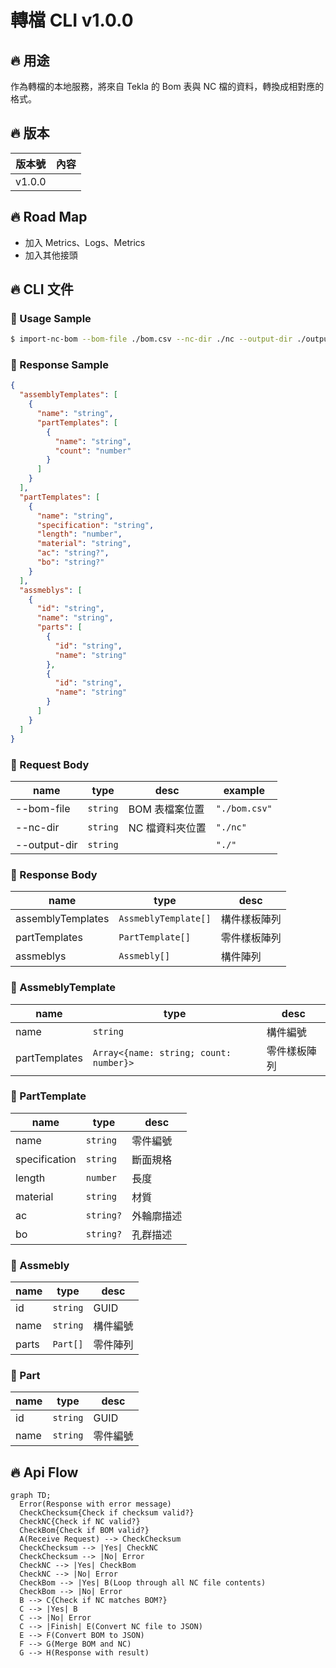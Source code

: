 # 轉檔 CLI v1.0.0

## 🔥 用途

作為轉檔的本地服務，將來自 Tekla 的 Bom 表與 NC 檔的資料，轉換成相對應的格式。

## 🔥 版本

| 版本號 | 內容 |
| ------ | ---- |
| v1.0.0 |      |

## 🔥 Road Map

- 加入 Metrics、Logs、Metrics
- 加入其他接頭

## 🔥 CLI 文件

### 🔶 Usage Sample

```sh
$ import-nc-bom --bom-file ./bom.csv --nc-dir ./nc --output-dir ./output
```

### 🔶 Response Sample

```json
{
  "assemblyTemplates": [
    {
      "name": "string",
      "partTemplates": [
        {
          "name": "string",
          "count": "number"
        }
      ]
    }
  ],
  "partTemplates": [
    {
      "name": "string",
      "specification": "string",
      "length": "number",
      "material": "string",
      "ac": "string?",
      "bo": "string?"
    }
  ],
  "assmeblys": [
    {
      "id": "string",
      "name": "string",
      "parts": [
        {
          "id": "string",
          "name": "string"
        },
        {
          "id": "string",
          "name": "string"
        }
      ]
    }
  ]
}
```

### 🔶 Request Body

| name         | type     | desc            | example       |
| ------------ | -------- | --------------- | ------------- |
| --bom-file   | `string` | BOM 表檔案位置  | `"./bom.csv"` |
| --nc-dir     | `string` | NC 檔資料夾位置 | `"./nc"`      |
| --output-dir | `string` |                 | `"./"`        |

### 🔶 Response Body

| name              | type                 | desc         |
| ----------------- | -------------------- | ------------ |
| assemblyTemplates | `AssmeblyTemplate[]` | 構件樣板陣列 |
| partTemplates     | `PartTemplate[]`     | 零件樣板陣列 |
| assmeblys         | `Assmebly[]`         | 構件陣列     |

### 🔶 AssmeblyTemplate

| name          | type                                   | desc         |
| ------------- | -------------------------------------- | ------------ |
| name          | `string`                               | 構件編號     |
| partTemplates | `Array<{name: string; count: number}>` | 零件樣板陣列 |

### 🔶 PartTemplate

| name          | type      | desc       |
| ------------- | --------- | ---------- |
| name          | `string`  | 零件編號   |
| specification | `string`  | 斷面規格   |
| length        | `number`  | 長度       |
| material      | `string`  | 材質       |
| ac            | `string?` | 外輪廓描述 |
| bo            | `string?` | 孔群描述   |

### 🔶 Assmebly

| name  | type     | desc     |
| ----- | -------- | -------- |
| id    | `string` | GUID     |
| name  | `string` | 構件編號 |
| parts | `Part[]` | 零件陣列 |

### 🔶 Part

| name | type     | desc     |
| ---- | -------- | -------- |
| id   | `string` | GUID     |
| name | `string` | 零件編號 |

## 🔥 Api Flow

```mermaid
graph TD;
  Error(Response with error message)
  CheckChecksum{Check if checksum valid?}
  CheckNC{Check if NC valid?}
  CheckBom{Check if BOM valid?}
  A(Receive Request) --> CheckChecksum
  CheckChecksum --> |Yes| CheckNC
  CheckChecksum --> |No| Error
  CheckNC --> |Yes| CheckBom
  CheckNC --> |No| Error
  CheckBom --> |Yes| B(Loop through all NC file contents)
  CheckBom --> |No| Error
  B --> C{Check if NC matches BOM?}
  C --> |Yes| B
  C --> |No| Error
  C --> |Finish| E(Convert NC file to JSON)
  E --> F(Convert BOM to JSON)
  F --> G(Merge BOM and NC)
  G --> H(Response with result)
```
